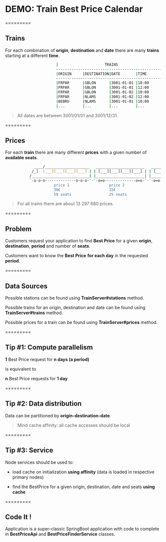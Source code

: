 # DEMO: Train Best Price Calendar

=========
## Trains

For each combination of **origin**, **destination** and **date** there are many **trains** starting at a different **time**.
```sh
                       |                     TRAINS                    |
                       -------------------------------------------------
                       |ORIGIN     |DESTINATION|DATE       |TIME       |
                       -------------------------------------------------
                       |FRPAR      |GBLON      |3001-01-01 |10:00      |
                       |FRPAR      |GBLON      |3001-01-01 |12:00      |
                       |FRPAR      |GBLON      |3001-01-02 |10:00      |
                       |FRPAR      |NLAMS      |3001-01-02 |12:00      |
                       |BEBRU      |NLAMS      |3001-01-01 |10:00      |
                       |...        |...        |...        |...        |
```

> All dates are between 3001/01/01 and 3001/12/31.

=========
## Prices

For each **train** there are many different **prices** with a given number of **available seats**.

```sh
             ____/____________________   ______________________   ______________________ 
            /_]  [___][___][___][___] | | [___][___][___][___] | | [___][___][___][___] |
           /__________________________| |______________________| |______________________|
           `-o-o-o--------------o-o-o-'-'-o=o--------------o=o-'-'-o=o--------------o=o-'
                      price 1                  price 2                  price 3          
                      30€                      15€                      5€               
                      50 seats                 25 seats                 5 seats          
```

>For all trains there are about 13 297 680 prices.

=========
## Problem

Customers request your application to find **Best Price** for a given **origin**, **destination**, **period** and number of **seats**.

Customers want to know the **Best Price** **for each day** in the requested **period**.

=========
## Data Sources

Possible stations can be found using **TrainServer#stations** method.

Possible trains for an origin, destination and date can be found using **TrainServer#trains** method.

Possible prices for a train can be found using **TrainServer#prices** method.

=========
## Tip #1: Compute parallelism

**1** Best Price request for **n days (a period)**

is equivalent to

**n** Best Price requests for **1 day**

=========
## Tip #2: Data distribution

Data can be partitioned by **origin-destination-date**.

>Mind cache affinity: all cache accesses should be local

=========
## Tip #3: Service 

Node services should be used to:

- load cache on initialization **using affinity** (data is loaded in respective primary nodes)

- find the BestPrice for a given origin, destination, date and seats **using cache**

=========
## Code It !

Application is a super-classic SpringBoot application with code to complete in **BestPriceApi** and **BestPriceFinderService** classes.
